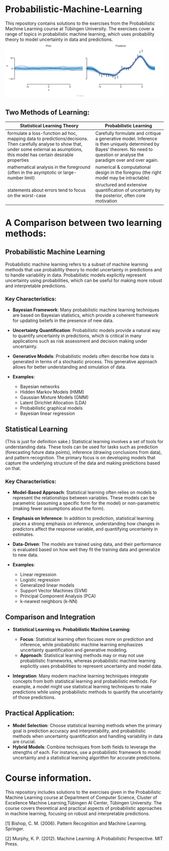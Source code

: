 # Probabilistic-Machine-Learning
This repository contains solutions to the exercises from the Probabilistic Machine Learning course at Tübingen University. The exercises cover a range of topics in probabilistic machine learning, which uses probability theory to model uncertainty in data and predictions.
 ![Bayesian Inference](BaysianInference.png)

## Two Methods of Learning:
| Statistical Learning Theory | Probabilistic Learning |
|---|---|
|formulate a loss-function ad hoc, mapping data to predictions/decisions. Then carefully analyse to show that, under some external as asumptions, this model has certain desirable properties| Carefully formulate and critique a generative model. Inference is then uniquely determined by Bayes’ theorem. No need to question or analyse the paradigm over and over again. 
|mathematical analysis in the foreground (often in the asymptotic or large-number limit) |numerical & computational design in the foregrou (the right model may be intractable) |
|statements about errors tend to focus on the worst-case|structured and extensive quantification of uncertainty by the posterior, often core motivation |

# A Comparison between two learning methods:

## Probabilistic Machine Learning

Probabilistic machine learning refers to a subset of machine learning methods that use probability theory to model uncertainty in predictions and to handle variability in data. Probabilistic models explicitly represent uncertainty using probabilities, which can be useful for making more robust and interpretable predictions.

### Key Characteristics:

- **Bayesian Framework**: Many probabilistic machine learning techniques are based on Bayesian statistics, which provide a coherent framework for updating beliefs in the presence of new data.

- **Uncertainty Quantification**: Probabilistic models provide a natural way to quantify uncertainty in predictions, which is critical in many applications such as risk assessment and decision making under uncertainty.

- **Generative Models**: Probabilistic models often describe how data is generated in terms of a stochastic process. This generative approach allows for better understanding and simulation of data.

- **Examples**:
  - Bayesian networks
  - Hidden Markov Models (HMM)
  - Gaussian Mixture Models (GMM)
  - Latent Dirichlet Allocation (LDA)
  - Probabilistic graphical models
  - Bayesian linear regression
## Statistical Learning
 (This is just for definition sake.)
Statistical learning involves a set of tools for understanding data. These tools can be used for tasks such as prediction (forecasting future data points), inference (drawing conclusions from data), and pattern recognition. The primary focus is on developing models that capture the underlying structure of the data and making predictions based on that.

### Key Characteristics:

- **Model-Based Approach**: Statistical learning often relies on models to represent the relationships between variables. These models can be parametric (assuming a specific form for the model) or non-parametric (making fewer assumptions about the form).

- **Emphasis on Inference**: In addition to prediction, statistical learning places a strong emphasis on inference, understanding how changes in predictors affect the response variable, and quantifying uncertainty in estimates.

- **Data-Driven**: The models are trained using data, and their performance is evaluated based on how well they fit the training data and generalize to new data.

- **Examples**:
  - Linear regression
  - Logistic regression
  - Generalized linear models
  - Support Vector Machines (SVM)
  - Principal Component Analysis (PCA)
  - k-nearest neighbors (k-NN)


## Comparison and Integration

- **Statistical Learning vs. Probabilistic Machine Learning**:
  - **Focus**: Statistical learning often focuses more on prediction and inference, while probabilistic machine learning emphasizes uncertainty quantification and generative modeling.
  - **Approach**: Statistical learning methods may or may not use probabilistic frameworks, whereas probabilistic machine learning explicitly uses probabilities to represent uncertainty and model data.

- **Integration**: Many modern machine learning techniques integrate concepts from both statistical learning and probabilistic methods. For example, a model might use statistical learning techniques to make predictions while using probabilistic methods to quantify the uncertainty of those predictions.

## Practical Application:

- **Model Selection**: Choose statistical learning methods when the primary goal is prediction accuracy and interpretability, and probabilistic methods when uncertainty quantification and handling variability in data are crucial.
- **Hybrid Models**: Combine techniques from both fields to leverage the strengths of each. For instance, use a probabilistic framework to model uncertainty and a statistical learning algorithm for accurate predictions.
# Course information.
This repository includes solutions to the exercises given in the Probabilistic Machine Learning course at Department of Computer Science, Cluster of Excellence Machine Learning,Tübingen AI Center, Tübingen University. The course covers theoretical and practical aspects of probabilistic approaches in machine learning, focusing on robust and interpretable predictions.

[1] Bishop, C. M. (2006). Pattern Recognition and Machine Learning. Springer.

[2] Murphy, K. P. (2012). Machine Learning: A Probabilistic Perspective. MIT Press.
